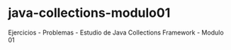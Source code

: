 # java-collections-modulo01
Ejercicios - Problemas - Estudio de Java Collections Framework - Modulo 01
